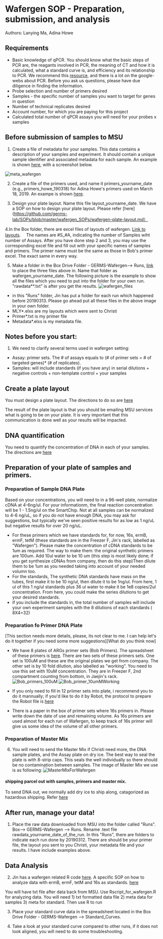 # Wafergen SOP - Preparation, submission, and analysis

Authors:  Lanying Ma, Adina Howe

## Requirements
- Basic knowledge of qPCR. You should know what the basic steps of PCR are, the reagants involved in PCR, the meaning of CT and how it is calculated, what a standard curve is, and efficiency and its relationship to PCR.  We recommend this [resource](https://www.bio-rad.com/webroot/web/pdf/lsr/literature/Bulletin_5279.pdf), and there is a lot on the google-webs about PCR.  Before you ask us questions, please have due diligence in finding the information.
- Probe selection and number of primers desired
- Samples - the specific number of samples you want to target for genes in question
- Number of technical replicates desired
- Account number, for which you are paying for this project
- Calculated total number of qPCR assays you will need for your probes x samples

## Before submission of samples to MSU

1. Create a file of metadata for your samples.  This data contains a description of your samples and experiment.  It should contain a unique sample identifier and associated metadata for each sample.  An example is shown [here](https://github.com/germs-lab/SOPs/blob/master/datasheets/meta_fix.csv), with a screenshot below.

![meta_wafergen](https://github.com/germs-lab/SOPs/blob/master/images/Meta_wafergen_MLY.jpg)

2. Create a file of the primers used, and name it primers_yourname_date (e.g., primers_howe_190318) for Adina Howe's primers used on March 18, 2019.  An exampe is shown [here](https://github.com/germs-lab/SOPs/blob/master/datasheets/meta_standard.csv).

3. Design your plate layout. Name this file layout_yourname_date. We have a SOP on how to design your plate layout.  Please refer [here](https://github.com/germs-lab/SOPs/blob/master/wafergen_SOPs/wafergen-plate-layout.md）


4.In the Box folder, there are excel files of layouts of wafergen.  [Link to layouts](https://iastate.app.box.com/folder/69923026206). 　The names are #S_#A, indicating the number of Samples wiht number of Assays.  After you have done step 2 and 3, you may use the corresponding excel file and fill out with your specific names of samples and primers.  The primer name must be the same as those in Bob's primer excel.  The exact same in every way.

5. Make a folder in the Box Drive Folder - GERMS-Wafergen--> Runs, [link](https://iastate.app.box.com/folder/69922945782) to place the three files above in.  Name that folder as wafergen_yourname_date.  The following picture is the example to show all the files which you need to put into the folder for your own run. "rawdata**.txt" is after you get the results.
![wafergen_files](https://github.com/germs-lab/SOPs/blob/master/images/wafergen_files.jpg)
* in this "Runs" folder, Jin has put a folder for each run which happened before 20190313. Please go ahead put all these files in the above image in your own folder.
* MLY*.elxs are my layouts which were sent to Christi
* Primer*.txt is my primer file
* Metadata*.elxs is my metadata file.


## Notes before you start:
1.	 We need to clarify several terms used in wafergen setting:
* Assay: primer sets.  The # of assays equals to (# of primer sets = # of targeted genes)* (# of replicates).
* Samples: will include standards (if you have any) in serial dilutions + negative controls + non-template control + your samples 

## Create a plate layout

You must design a plate layout.  The directions to do so are [here](https://github.com/germs-lab/SOPs/blob/master/wafergen_SOPs/wafergen-plate-layout.md)

The result of the plate layout is that you should be emailing MSU services what is going to be on your plate.  It is very important that this communication is done well as your results will be impacted.

## DNA quantification

You need to quantify the concentration of DNA in each of your samples.  The directions are [here](https://github.com/germs-lab/SOPs/blob/master/DNA_SOPs/Quant-iT_dsDNA_Assay.md)

## Preparation of your plate of samples and primers.

### Preparation of Sample DNA Plate
Based on your concentrations, you will need to in a 96-well plate, normalize cDNA at 4-6ng/ul. For your informationm, the final reaction concentration will be 1 - 1.5ng/ul on the SmartChip. Not at all samples can be normalized to 4-6 ng/uL, so if you do not have enough DNA, you may ask for suggestions, but typically we've seen positive results for as low as 1 ng/uL but negative results for over 20 ng/uL.
* For these primers which we have standards for, for now, 16s, ermB, ermF, tetM (these standards are in the Freezer F, Jin's rack, labelled as "Wafergen"). Please make the concentration of cDNA standards to be 1um as required.  The way to make them:  the original synthetic primers are 100um. Add 10ul water to be 10 um (this step is most likely done; if you get synthesize cDNAs from company, then do this step)Then dilute them to be 1um as you needed taking into account of your needed volumn too.
* For the standards, The synthetic DNA standards have mass on the tubes, first make it to be 10 ng/ul, then dilute it to be 1ng/ul. From here, 1 ul of this 1 ng/ul standards plus 36 ul water to make it be 1e8 copies/2ul concentration.  From here, you could make the series dilutions to get your desired standards.
* if you include the standards in, the total number of samples will include your own experiment samples with the 8 dilutions of each standards ( 8X4=32)

### Preparation fo Primer DNA Plate
[This section needs more details, please, its not clear to me.  I can help let's do it together if you need some more suggestions][What do you think now]

*  We have 8 plates of ARGs primer sets (Bob Primers).  The spreadsheet of these primers is [here](https://github.com/germs-lab/wafergen/blob/master/bob_primer_plate.clean.tsv). There are two sets of these primers sets. One set is 100uM and these are the original plates we get from company.  The other set is by 10 fold dilution, also labelled as "working". You need to use this set with 10uM concentration. They are in Freezer F, 2nd compartment counting from bottom, in Jaejin's rack.
![Bob_primers_100uM](https://github.com/germs-lab/SOPs/blob/master/images/ARGs_100uM.jpg)
![Bob_primer_10umMWorking](https://github.com/germs-lab/SOPs/blob/master/images/ARGs_10uMWorking.jpg)

* If you only need to fill in 12 priimer sets into plate, i recommend you to do it mannually; if you'd like to do it by Robot, the protocol to prepare the Robot file is [here](https://github.com/germs-lab/wafergen/blob/master/SOP_prepare_primer_plate_for_wafergen.md)
* There is a paper in the box of primer sets where 16s primers in. Please write down the date of use and remaining volume.  As 16s primers are used almost for each run of Wafergen, to keep track of 16s primer will give us some idea of the volume of all other primers.


### Preparation of Master Mix
6.	You will need to send the Master Mix if Christi need more, the DNA sample plates, and the Assay plate on dry ice.  The best way to seal the plate is with 8-strip caps. This seals the well individually so there should be no contamination between samples. The image of Master Mix we use is as following:
![MasterMIxForWafergen](https://github.com/germs-lab/SOPs/blob/master/images/MasterMix_wafergen.jpg)

#### shipping parcel out with samples, primers and master mix.
To send DNA out, we normally add dry ice to ship along, catagorized as hazardous shipping.  Refer [here](https://github.com/germs-lab/SOPs/blob/master/HazardousShipping.md)

## After run, manage your data!

1.  Place the raw data downloaded from MSU into the folder called "Runs". Box--> GERMS-Wafergen --> Runs.  Rename .text file rawdata_yourname_date_of_the_run. In this "Runs", there are folders to indicate each run done by 20190312.  There are should be your primer file, the layout you sent to you Christi, your metadata file and your results. I have include examples above.

## Data Analysis

 2.  Jin has a wafergen related R code [here](https://github.com/germs-lab/wafergen). A specific SOP on how to analyze data with ermB, ermF, tetM and 16s as standards. [here](https://github.com/germs-lab/wafergen/blob/master/Rscript_for_wafergen.R)

You will have txt file after data back from MSU. Use Rscript_for_wafergen.R for analyzing data. You will need 1) txt formatted data file 2) meta data for samples 3) meta for standard. Then use R to run

3.  Place your standard curve data in the spreadsheet located in the Box Drive Folder - GERMS-Wafergen --> Standard_Curves.  

4.  Take a look at your standard curve compared to other runs, if it does not look aligned, you will need to do some troubleshooting.  


